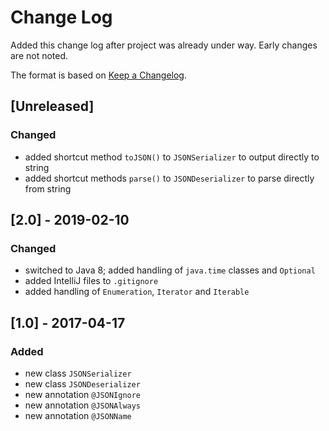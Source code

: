 # Change Log
Added this change log after project was already under way.  Early changes are not noted.

The format is based on [Keep a Changelog](http://keepachangelog.com/).

## [Unreleased]
### Changed
- added shortcut method `toJSON()` to `JSONSerializer` to output directly to string
- added shortcut methods `parse()` to `JSONDeserializer` to parse directly from string

## [2.0] - 2019-02-10
### Changed
- switched to Java 8; added handling of `java.time` classes and `Optional`
- added IntelliJ files to `.gitignore`
- added handling of `Enumeration`, `Iterator` and `Iterable`

## [1.0] - 2017-04-17
### Added
- new class `JSONSerializer`
- new class `JSONDeserializer`
- new annotation `@JSONIgnore`
- new annotation `@JSONAlways`
- new annotation `@JSONName`
